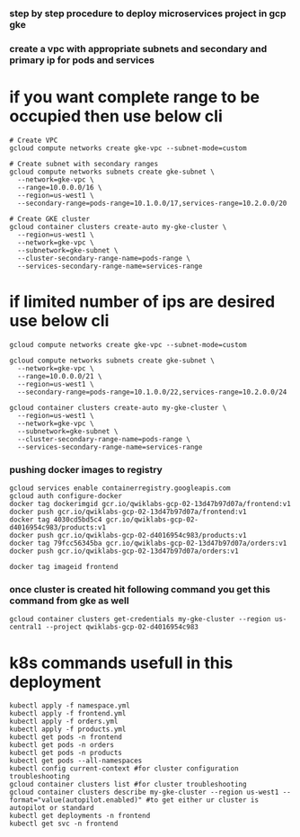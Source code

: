 ### step by step procedure to deploy microservices project in gcp gke 

### create a vpc with appropriate subnets and secondary and primary ip for pods and services
# if you want complete range to be occupied then use below cli
``` 
# Create VPC
gcloud compute networks create gke-vpc --subnet-mode=custom

# Create subnet with secondary ranges
gcloud compute networks subnets create gke-subnet \
  --network=gke-vpc \
  --range=10.0.0.0/16 \
  --region=us-west1 \
  --secondary-range=pods-range=10.1.0.0/17,services-range=10.2.0.0/20

# Create GKE cluster
gcloud container clusters create-auto my-gke-cluster \
  --region=us-west1 \
  --network=gke-vpc \
  --subnetwork=gke-subnet \
  --cluster-secondary-range-name=pods-range \
  --services-secondary-range-name=services-range
```
# if limited number of ips are desired use below cli
```
gcloud compute networks create gke-vpc --subnet-mode=custom

gcloud compute networks subnets create gke-subnet \
  --network=gke-vpc \
  --range=10.0.0.0/21 \
  --region=us-west1 \
  --secondary-range=pods-range=10.1.0.0/22,services-range=10.2.0.0/24

gcloud container clusters create-auto my-gke-cluster \
  --region=us-west1 \
  --network=gke-vpc \
  --subnetwork=gke-subnet \
  --cluster-secondary-range-name=pods-range \
  --services-secondary-range-name=services-range
``` 
### pushing docker images to registry

```
gcloud services enable containerregistry.googleapis.com
gcloud auth configure-docker
docker tag dockerimgid gcr.io/qwiklabs-gcp-02-13d47b97d07a/frontend:v1
docker push gcr.io/qwiklabs-gcp-02-13d47b97d07a/frontend:v1
docker tag 4030cd5bd5c4 gcr.io/qwiklabs-gcp-02-d4016954c983/products:v1
docker push gcr.io/qwiklabs-gcp-02-d4016954c983/products:v1
docker tag 79fcc56345ba gcr.io/qwiklabs-gcp-02-13d47b97d07a/orders:v1
docker push gcr.io/qwiklabs-gcp-02-13d47b97d07a/orders:v1
```
```
docker tag imageid frontend
```
### once cluster is created hit following command you get this command from gke as well
```
gcloud container clusters get-credentials my-gke-cluster --region us-central1 --project qwiklabs-gcp-02-d4016954c983
```
# k8s commands usefull in this deployment 
```
kubectl apply -f namespace.yml
kubectl apply -f frontend.yml
kubectl apply -f orders.yml
kubectl apply -f products.yml
kubectl get pods -n frontend
kubectl get pods -n orders
kubectl get pods -n products
kubectl get pods --all-namespaces
kubectl config current-context #for cluster configuration troubleshooting
gcloud container clusters list #for cluster troubleshooting 
gcloud container clusters describe my-gke-cluster --region us-west1 --format="value(autopilot.enabled)" #to get either ur cluster is autopilot or standard
kubectl get deployments -n frontend
kubectl get svc -n frontend
```
